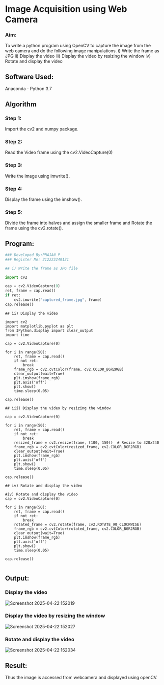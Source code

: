 # Image Acquisition using Web Camera

### Aim:
To write a python program using OpenCV to capture the image from the web camera and do the following image manipulations.
i) Write the frame as JPG 
ii) Display the video 
iii) Display the video by resizing the window
iv) Rotate and display the video

## Software Used:
Anaconda - Python 3.7
## Algorithm
### Step 1:
Import the cv2 and numpy package.

### Step 2:
Read the Video frame using the cv2.VideoCapture(0)

### Step 3:
Write the image using imwrite().

### Step 4:
Display the frame using the imshow().

### Step 5:
Divide the frame into halves and assign the smaller frame and Rotate the frame using the cv2.rotate().

## Program:
``` Python
### Developed By:PRAJAN P
### Register No: 212223240121

## i) Write the frame as JPG file

import cv2

cap = cv2.VideoCapture(0)
ret, frame = cap.read()
if ret:
    cv2.imwrite("captured_frame.jpg", frame)
cap.release()
```
```
## ii) Display the video

import cv2
import matplotlib.pyplot as plt
from IPython.display import clear_output
import time

cap = cv2.VideoCapture(0)

for i in range(50):
    ret, frame = cap.read()
    if not ret:
        break
    frame_rgb = cv2.cvtColor(frame, cv2.COLOR_BGR2RGB)
    clear_output(wait=True)
    plt.imshow(frame_rgb)
    plt.axis('off')
    plt.show()
    time.sleep(0.05)

cap.release()
```

```
## iii) Display the video by resizing the window

cap = cv2.VideoCapture(0)

for i in range(50):
    ret, frame = cap.read()
    if not ret:
        break
    resized_frame = cv2.resize(frame, (100, 150))  # Resize to 320x240
    frame_rgb = cv2.cvtColor(resized_frame, cv2.COLOR_BGR2RGB)
    clear_output(wait=True)
    plt.imshow(frame_rgb)
    plt.axis('off')
    plt.show()
    time.sleep(0.05)

cap.release()

```

```
## iv) Rotate and display the video

#iv) Rotate and display the video
cap = cv2.VideoCapture(0)

for i in range(50):
    ret, frame = cap.read()
    if not ret:
        break
    rotated_frame = cv2.rotate(frame, cv2.ROTATE_90_CLOCKWISE)
    frame_rgb = cv2.cvtColor(rotated_frame, cv2.COLOR_BGR2RGB)
    clear_output(wait=True)
    plt.imshow(frame_rgb)
    plt.axis('off')
    plt.show()
    time.sleep(0.05)

cap.release()


```
## Output:

### Display the video

![Screenshot 2025-04-22 152019](https://github.com/user-attachments/assets/47462b9b-e95c-4cc3-8556-290c4b6aae71)


### Display the video by resizing the window

![Screenshot 2025-04-22 152027](https://github.com/user-attachments/assets/c767a6e0-22f2-4930-b074-11708a7f9641)


### Rotate and display the video

![Screenshot 2025-04-22 152034](https://github.com/user-attachments/assets/81b7c4bb-294f-478e-86fc-a8c85e6eac11)


## Result:
Thus the image is accessed from webcamera and displayed using openCV.
